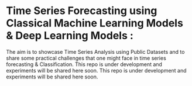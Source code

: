 # Time Series Forecasting using Classical Machine Learning Models & Deep Learning Models : 
The aim is to showcase Time Series Analysis using Public Datasets and to share some practical challenges that one might face in time series forecasting & Classification. This repo is under development and experiments will be shared here soon.
This repo is under development and experiments will be shared here soon.
